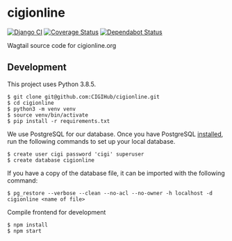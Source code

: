 # cigionline

[![Django CI](https://github.com/CIGIHub/cigionline/workflows/Django%20CI/badge.svg)](https://github.com/CIGIHub/cigionline/actions?query=workflow%3A%22Django+CI%22)
[![Coverage Status](https://coveralls.io/repos/github/CIGIHub/cigionline/badge.svg)](https://coveralls.io/github/CIGIHub/cigionline)
[![Dependabot Status](https://api.dependabot.com/badges/status?host=github&repo=CIGIHub/cigionline)](https://dependabot.com)

Wagtail source code for cigionline.org


## Development
This project uses Python 3.8.5.
``` shell
$ git clone git@github.com:CIGIHub/cigionline.git
$ cd cigionline
$ python3 -m venv venv
$ source venv/bin/activate
$ pip install -r requirements.txt
```

We use PostgreSQL for our database. Once you have PostgreSQL [installed](https://postgresapp.com), run the following commands to set up your local database.
``` shell
$ create user cigi password 'cigi' superuser
$ create database cigionline
```

If you have a copy of the database file, it can be imported with the following command:
``` shell
$ pg_restore --verbose --clean --no-acl --no-owner -h localhost -d cigionline <name of file>
```

Compile frontend for development

``` shell
$ npm install
$ npm start
```
